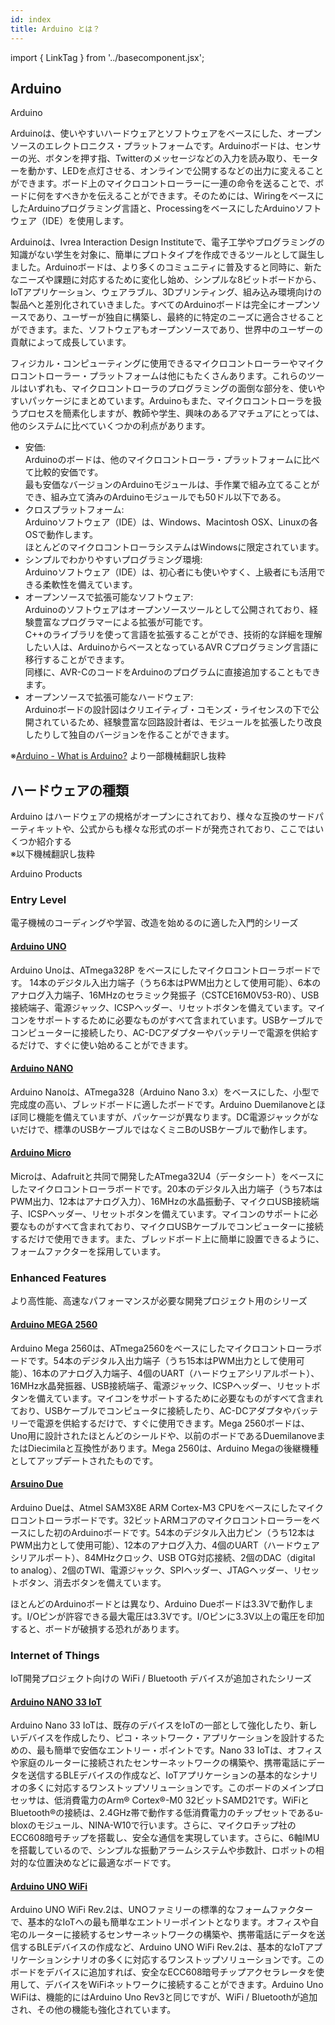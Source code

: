```yaml
---
id: index
title: Arduino とは？  
---
```

import { LinkTag } from '../basecomponent.jsx';

## Arduino 
<LinkTag url="https://www.arduino.cc">Arduino</LinkTag>  

Arduinoは、使いやすいハードウェアとソフトウェアをベースにした、オープンソースのエレクトロニクス・プラットフォームです。Arduinoボードは、センサーの光、ボタンを押す指、Twitterのメッセージなどの入力を読み取り、モーターを動かす、LEDを点灯させる、オンラインで公開するなどの出力に変えることができます。ボード上のマイクロコントローラーに一連の命令を送ることで、ボードに何をすべきかを伝えることができます。そのためには、WiringをベースにしたArduinoプログラミング言語と、ProcessingをベースにしたArduinoソフトウェア（IDE）を使用します。  

Arduinoは、Ivrea Interaction Design Instituteで、電子工学やプログラミングの知識がない学生を対象に、簡単にプロトタイプを作成できるツールとして誕生しました。Arduinoボードは、より多くのコミュニティに普及すると同時に、新たなニーズや課題に対応するために変化し始め、シンプルな8ビットボードから、IoTアプリケーション、ウェアラブル、3Dプリンティング、組み込み環境向けの製品へと差別化されていきました。すべてのArduinoボードは完全にオープンソースであり、ユーザーが独自に構築し、最終的に特定のニーズに適合させることができます。また、ソフトウェアもオープンソースであり、世界中のユーザーの貢献によって成長しています。  

フィジカル・コンピューティングに使用できるマイクロコントローラーやマイクロコントローラー・プラットフォームは他にもたくさんあります。これらのツールはいずれも、マイクロコントローラのプログラミングの面倒な部分を、使いやすいパッケージにまとめています。Arduinoもまた、マイクロコントローラを扱うプロセスを簡素化しますが、教師や学生、興味のあるアマチュアにとっては、他のシステムに比べていくつかの利点があります。  

* 安価:  
  Arduinoのボードは、他のマイクロコントローラ・プラットフォームに比べて比較的安価です。  
  最も安価なバージョンのArduinoモジュールは、手作業で組み立てることができ、組み立て済みのArduinoモジュールでも50ドル以下である。  
* クロスプラットフォーム:  
  Arduinoソフトウェア（IDE）は、Windows、Macintosh OSX、Linuxの各OSで動作します。  
  ほとんどのマイクロコントローラシステムはWindowsに限定されています。  
* シンプルでわかりやすいプログラミング環境:  
  Arduinoソフトウェア（IDE）は、初心者にも使いやすく、上級者にも活用できる柔軟性を備えています。  
* オープンソースで拡張可能なソフトウェア:  
  Arduinoのソフトウェアはオープンソースツールとして公開されており、経験豊富なプログラマーによる拡張が可能です。  
  C++のライブラリを使って言語を拡張することができ、技術的な詳細を理解したい人は、ArduinoからベースとなっているAVR Cプログラミング言語に移行することができます。  
  同様に、AVR-CのコードをArduinoのプログラムに直接追加することもできます。  
* オープンソースで拡張可能なハードウェア:  
  Arduinoボードの設計図はクリエイティブ・コモンズ・ライセンスの下で公開されているため、経験豊富な回路設計者は、モジュールを拡張したり改良したりして独自のバージョンを作ることができます。  

※[Arduino - What is Arduino?](https://www.arduino.cc/en/Guide/Introduction) より一部機械翻訳し抜粋  

## ハードウェアの種類  
Arduino はハードウェアの規格がオープンにされており、様々な互換のサードパーティキットや、公式からも様々な形式のボードが発売されており、ここではいくつか紹介する  
※以下機械翻訳し抜粋  

<LinkTag url="https://www.arduino.cc/en/Main/Products">Arduino Products</LinkTag>  


### Entry Level
電子機械のコーディングや学習、改造を始めるのに適した入門的シリーズ  

#### [Arduino UNO](https://store.arduino.cc/usa/arduino-uno-rev3)  
Arduino Unoは、ATmega328P をベースにしたマイクロコントローラボードです。
14本のデジタル入出力端子（うち6本はPWM出力として使用可能）、6本のアナログ入力端子、16MHzのセラミック発振子（CSTCE16M0V53-R0）、USB接続端子、電源ジャック、ICSPヘッダー、リセットボタンを備えています。マイコンをサポートするために必要なものがすべて含まれています。USBケーブルでコンピューターに接続したり、AC-DCアダプターやバッテリーで電源を供給するだけで、すぐに使い始めることができます。  

#### [Arduino NANO](https://store.arduino.cc/usa/arduino-nano)
Arduino Nanoは、ATmega328（Arduino Nano 3.x）をベースにした、小型で完成度の高い、ブレッドボードに適したボードです。Arduino Duemilanoveとほぼ同じ機能を備えていますが、パッケージが異なります。DC電源ジャックがないだけで、標準のUSBケーブルではなくミニBのUSBケーブルで動作します。  

#### [Arduino Micro](https://store.arduino.cc/usa/arduino-micro)  
Microは、Adafruitと共同で開発したATmega32U4（データシート）をベースにしたマイクロコントローラボードです。20本のデジタル入出力端子（うち7本はPWM出力、12本はアナログ入力）、16MHzの水晶振動子、マイクロUSB接続端子、ICSPヘッダー、リセットボタンを備えています。マイコンのサポートに必要なものがすべて含まれており、マイクロUSBケーブルでコンピューターに接続するだけで使用できます。また、ブレッドボード上に簡単に設置できるように、フォームファクターを採用しています。  

### Enhanced Features
より高性能、高速なパフォーマンスが必要な開発プロジェクト用のシリーズ  

#### [Arduino MEGA 2560](https://store.arduino.cc/usa/mega-2560-r3)  
Arduino Mega 2560は、ATmega2560をベースにしたマイクロコントローラボードです。54本のデジタル入出力端子（うち15本はPWM出力として使用可能）、16本のアナログ入力端子、4個のUART（ハードウェアシリアルポート）、16MHz水晶発振器、USB接続端子、電源ジャック、ICSPヘッダー、リセットボタンを備えています。マイコンをサポートするために必要なものがすべて含まれており、USBケーブルでコンピュータに接続したり、AC-DCアダプタやバッテリーで電源を供給するだけで、すぐに使用できます。Mega 2560ボードは、Uno用に設計されたほとんどのシールドや、以前のボードであるDuemilanoveまたはDiecimilaと互換性があります。Mega 2560は、Arduino Megaの後継機種としてアップデートされたものです。  

#### [Arsuino Due](https://store.arduino.cc/usa/due)  
Arduino Dueは、Atmel SAM3X8E ARM Cortex-M3 CPUをベースにしたマイクロコントローラボードです。32ビットARMコアのマイクロコントローラーをベースにした初のArduinoボードです。54本のデジタル入出力ピン（うち12本はPWM出力として使用可能）、12本のアナログ入力、4個のUART（ハードウェアシリアルポート）、84MHzクロック、USB OTG対応接続、2個のDAC（digital to analog）、2個のTWI、電源ジャック、SPIヘッダー、JTAGヘッダー、リセットボタン、消去ボタンを備えています。  

ほとんどのArduinoボードとは異なり、Arduino Dueボードは3.3Vで動作します。I/Oピンが許容できる最大電圧は3.3Vです。I/Oピンに3.3V以上の電圧を印加すると、ボードが破損する恐れがあります。  

### Internet of Things
IoT開発プロジェクト向けの WiFi / Bluetooth デバイスが追加されたシリーズ  

#### [Arduino NANO 33 IoT](https://store.arduino.cc/usa/nano-33-iot)  
Arduino Nano 33 IoTは、既存のデバイスをIoTの一部として強化したり、新しいデバイスを作成したり、ピコ・ネットワーク・アプリケーションを設計するための、最も簡単で安価なエントリー・ポイントです。Nano 33 IoTは、オフィスや家庭のルーターに接続されたセンサーネットワークの構築や、携帯電話にデータを送信するBLEデバイスの作成など、IoTアプリケーションの基本的なシナリオの多くに対応するワンストップソリューションです。このボードのメインプロセッサは、低消費電力のArm® Cortex®-M0 32ビットSAMD21です。WiFiとBluetooth®の接続は、2.4GHz帯で動作する低消費電力のチップセットであるu-bloxのモジュール、NINA-W10で行います。さらに、マイクロチップ社のECC608暗号チップを搭載し、安全な通信を実現しています。さらに、6軸IMUを搭載しているので、シンプルな振動アラームシステムや歩数計、ロボットの相対的な位置決めなどに最適なボードです。  

#### [Arduino UNO WiFi](https://store.arduino.cc/usa/arduino-uno-wifi-rev2)  
Arduino UNO WiFi Rev.2は、UNOファミリーの標準的なフォームファクターで、基本的なIoTへの最も簡単なエントリーポイントとなります。オフィスや自宅のルーターに接続するセンサーネットワークの構築や、携帯電話にデータを送信するBLEデバイスの作成など、Arduino UNO WiFi Rev.2は、基本的なIoTアプリケーションシナリオの多くに対応するワンストップソリューションです。このボードをデバイスに追加すれば、安全なECC608暗号チップアクセラレータを使用して、デバイスをWiFiネットワークに接続することができます。Arduino Uno WiFiは、機能的にはArduino Uno Rev3と同じですが、WiFi / Bluetoothが追加され、その他の機能も強化されています。  
